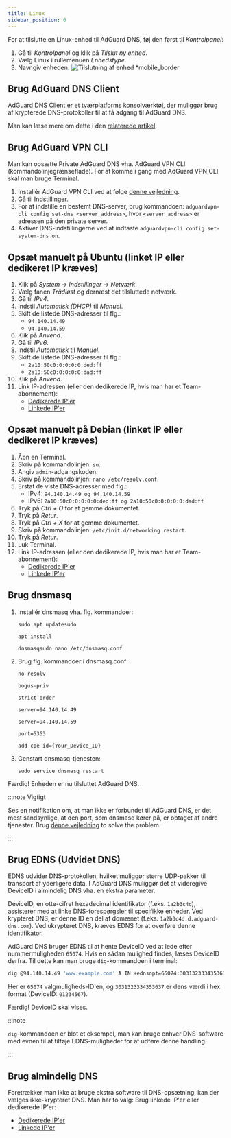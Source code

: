```yaml
---
title: Linux
sidebar_position: 6
---
```


For at tilslutte en Linux-enhed til AdGuard DNS, føj den først til _Kontrolpanel_:

1. Gå til _Kontrolpanel_ og klik på _Tilslut ny enhed_.
2. Vælg Linux i rullemenuen _Enhedstype_.
3. Navngiv enheden.
   ![Tilslutning af enhed \*mobile_border](https://cdn.adtidy.org/content/kb/dns/private/new_dns/connect/choose_linux.png)

## Brug AdGuard DNS Client

AdGuard DNS Client er et tværplatforms konsolværktøj, der muliggør brug af krypterede DNS-protokoller til at få adgang til AdGuard DNS.

Man kan læse mere om dette i den [relaterede artikel](/dns-client/overview/).

## Brug AdGuard VPN CLI

Man kan opsætte Private AdGuard DNS vha. AdGuard VPN CLI (kommandolinjegrænseflade). For at komme i gang med AdGuard VPN CLI skal man bruge Terminal.

1. Installér AdGuard VPN CLI ved at følge [denne vejledning](https://adguard-vpn.com/kb/adguard-vpn-for-linux/installation/).
2. Gå til [Indstillinger](https://adguard-vpn.com/kb/adguard-vpn-for-linux/settings/).
3. For at indstille en bestemt DNS-server, brug kommandoen: `adguardvpn-cli config set-dns <server_address>`, hvor `<server_address>` er adressen på den private server.
4. Aktivér DNS-indstillingerne ved at indtaste `adguardvpn-cli config set-system-dns on`.

## Opsæt manuelt på Ubuntu (linket IP eller dedikeret IP kræves)

1. Klik på _System_ → _Indstillinger_ → _Netværk_.
2. Vælg fanen _Trådløst_ og dernæst det tilsluttede netværk.
3. Gå til _IPv4_.
4. Indstil _Automatisk (DHCP)_ til _Manuel_.
5. Skift de listede DNS-adresser til flg.:
   - `94.140.14.49`
   - `94.140.14.59`
6. Klik på _Anvend_.
7. Gå til _IPv6_.
8. Indstil _Automatisk_ til _Manuel_.
9. Skift de listede DNS-adresser til flg.:
   - `2a10:50c0:0:0:0:0:ded:ff`
   - `2a10:50c0:0:0:0:0:dad:ff`
10. Klik på _Anvend_.
11. Link IP-adressen (eller den dedikerede IP, hvis man har et Team-abonnement):
    - [Dedikerede IP'er](/private-dns/connect-devices/other-options/dedicated-ip.md)
    - [Linkede IP'er](/private-dns/connect-devices/other-options/linked-ip.md)

## Opsæt manuelt på Debian (linket IP eller dedikeret IP kræves)

1. Åbn en Terminal.
2. Skriv på kommandolinjen: `su`.
3. Angiv `admin`-adgangskoden.
4. Skriv på kommandolinjen: `nano /etc/resolv.conf`.
5. Erstat de viste DNS-adresser med flg.:
   - IPv4: `94.140.14.49 og 94.140.14.59`
   - IPv6: `2a10:50c0:0:0:0:0:ded:ff og 2a10:50c0:0:0:0:0:dad:ff`
6. Tryk på _Ctrl + O_ for at gemme dokumentet.
7. Tryk på _Retur_.
8. Tryk på _Ctrl + X_ for at gemme dokumentet.
9. Skriv på kommandolinjen: `/etc/init.d/networking restart`.
10. Tryk på _Retur_.
11. Luk Terminal.
12. Link IP-adressen (eller den dedikerede IP, hvis man har et Team-abonnement):
    - [Dedikerede IP'er](/private-dns/connect-devices/other-options/dedicated-ip.md)
    - [Linkede IP'er](/private-dns/connect-devices/other-options/linked-ip.md)

## Brug dnsmasq

1. Installér dnsmasq vha. flg. kommandoer:

   `sudo apt updatesudo`

   `apt install`

   `dnsmasqsudo nano /etc/dnsmasq.conf`

2. Brug flg. kommandoer i dnsmasq.conf:

   `no-resolv`

   `bogus-priv`

   `strict-order`

   `server=94.140.14.49`

   `server=94.140.14.59`

   `port=5353`

   `add-cpe-id={Your_Device_ID}`

3. Genstart dnsmasq-tjenesten:

   `sudo service dnsmasq restart`

Færdig! Enheden er nu tilsluttet AdGuard DNS.

:::note Vigtigt

Ses en notifikation om, at man ikke er forbundet til AdGuard DNS, er det mest sandsynlige, at den port, som dnsmasq kører på, er optaget af andre tjenester. Brug [denne vejledning](https://github.com/AdguardTeam/AdGuardHome/wiki/FAQ#bindinuse) to solve the problem.

:::

## Brug EDNS (Udvidet DNS)

EDNS udvider DNS-protokollen, hvilket muliggør større UDP-pakker til transport af yderligere data. I AdGuard DNS muliggør det at videregive DeviceID i almindelig DNS vha. en ekstra parameter.

DeviceID, en otte-cifret hexadecimal identifikator (f.eks. `1a2b3c4d`), assisterer med at linke DNS-forespørgsler til specifikke enheder. Ved krypteret DNS, er denne ID en del af domænet (f.eks. `1a2b3c4d.d.adguard-dns.com`). Ved ukrypteret DNS, kræves EDNS for at overføre denne identifikator.

AdGuard DNS bruger EDNS til at hente DeviceID ved at lede efter nummermuligheden `65074`. Hvis en sådan mulighed findes, læses DeviceID derfra. Til dette kan man bruge `dig`-kommandoen i terminal:

```sh
dig @94.140.14.49 'www.example.com' A IN +ednsopt=65074:3031323334353637
```

Her er `65074` valgmuligheds-ID'en, og `3031323334353637` er dens værdi i hex format (DeviceID: `01234567`).

Færdig! DeviceID skal vises.

:::note

`dig`-kommandoen er blot et eksempel, man kan bruge enhver DNS-software med evnen til at tilføje EDNS-muligheder for at udføre denne handling.

:::

## Brug almindelig DNS

Foretrækker man ikke at bruge ekstra software til DNS-opsætning, kan der vælges ikke-krypteret DNS. Man har to valg: Brug linkede IP'er eller dedikerede IP'er:

- [Dedikerede IP'er](/private-dns/connect-devices/other-options/dedicated-ip.md)
- [Linkede IP'er](/private-dns/connect-devices/other-options/linked-ip.md)
